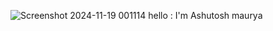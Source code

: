 ![Screenshot 2024-11-19 001114](https://github.com/user-attachments/assets/cf0f6fa9-6452-4699-9e8a-1f73527fc6b4)
 hello : I'm Ashutosh maurya
